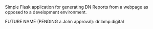 Simple Flask application for generating DN Reports from a webpage as opposed to a development environment.

FUTURE NAME (PENDING a John approval):
dr.lamp.digital
